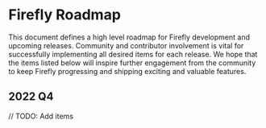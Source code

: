 # Firefly Roadmap

This document defines a high level roadmap for Firefly development and upcoming releases.
Community and contributor involvement is vital for successfully implementing all desired items for each release.
We hope that the items listed below will inspire further engagement from the community to keep Firefly progressing and shipping exciting and valuable features.

## 2022 Q4

// TODO: Add items